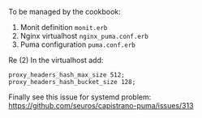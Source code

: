 To be managed by the cookbook:

1. Monit definition `monit.erb`
2. Nginx virtualhost `nginx_puma.conf.erb`
3. Puma configuration `puma.conf.erb`

Re (2) In the virtualhost add:

```
proxy_headers_hash_max_size 512;
proxy_headers_hash_bucket_size 128;
```

Finally see this issue for systemd problem: https://github.com/seuros/capistrano-puma/issues/313